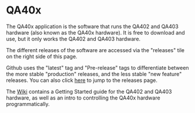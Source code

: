 # QA40x
The QA40x application is the software that runs the QA402 and QA403 hardware (also known as the QA40x hardware). It is free to download and use, but it only works the QA402 and QA403 hardware.

The different releases of the software are accessed via the "releases" tile on the right side of this page. 

Github uses the "latest" tag and "Pre-release" tags to differentiate between the more stable "production" releases, and the less stable "new feature" releases. You can also click  [here](https://github.com/QuantAsylum/QA402/releases) to jump to the releases page. 

The [Wiki](https://github.com/QuantAsylum/QA40x/wiki) contains a Getting Started guide for the QA402 and QA403 hardware, as well as an intro to controlling the QA40x hardware programmatically.   

